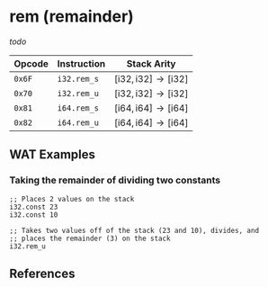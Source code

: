 
# rem (remainder)

_todo_



| Opcode | Instruction | Stack Arity |
|--------|-------------|-------------|
| `0x6F` | `i32.rem_s` | $[ \text{i32}, \text{i32} ] \to [ \text{i32} ]$ |
| `0x70` | `i32.rem_u` | $[ \text{i32}, \text{i32} ] \to [ \text{i32} ]$ |
| `0x81` | `i64.rem_s` | $[ \text{i64}, \text{i64} ] \to [ \text{i64} ]$ |
| `0x82` | `i64.rem_u` | $[ \text{i64}, \text{i64} ] \to [ \text{i64} ]$ |



## WAT Examples

### Taking the remainder of dividing two constants

```wasm
;; Places 2 values on the stack
i32.const 23
i32.const 10

;; Takes two values off of the stack (23 and 10), divides, and
;; places the remainder (3) on the stack
i32.rem_u
```



## References

[^§2.4.1]: _WebAssembly Core Specification, Structure, Numeric Instructions_ - <https://webassembly.github.io/spec/core/bikeshed/#numeric-instructions%E2%91%A0>
[^§4.3.2.8]: _WebAssembly Core Specification, Execution, Numerics, Integer Operations, irem_un_ - <https://webassembly.github.io/spec/core/bikeshed/#-hrefop-irem-umathrmirem_u_n-i_1-i_2>
[^§4.3.2.9]: _WebAssembly Core Specification, Execution, Numerics, Integer Operations, $\text{irem_s}_{n}$_ - <https://webassembly.github.io/spec/core/bikeshed/#-hrefop-irem-smathrmirem_s_n-i_1-i_2>

